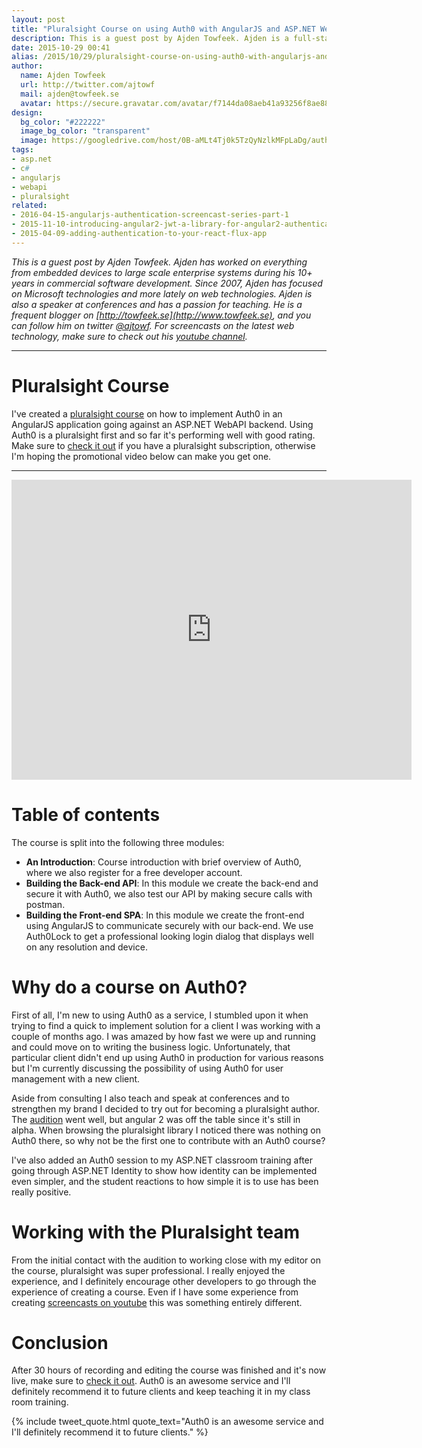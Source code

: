 ```yaml
---
layout: post
title: "Pluralsight Course on using Auth0 with AngularJS and ASP.NET WebAPI"
description: This is a guest post by Ajden Towfeek. Ajden is a full-stack developer with focus on Microsoft technologies with 10+ years of experience in commercial software development.
date: 2015-10-29 00:41
alias: /2015/10/29/pluralsight-course-on-using-auth0-with-angularjs-and-asp-dot-net-webapi/
author:
  name: Ajden Towfeek
  url: http://twitter.com/ajtowf
  mail: ajden@towfeek.se
  avatar: https://secure.gravatar.com/avatar/f7144da08aeb41a93256f8ae88f507d2?s=64
design:
  bg_color: "#222222"
  image_bg_color: "transparent"  
  image: https://googledrive.com/host/0B-aMLt4Tj0k5TzQyNzlkMFpLaDg/auth0bloglogo.png
tags:
- asp.net
- c#
- angularjs
- webapi
- pluralsight
related:
- 2016-04-15-angularjs-authentication-screencast-series-part-1
- 2015-11-10-introducing-angular2-jwt-a-library-for-angular2-authentication
- 2015-04-09-adding-authentication-to-your-react-flux-app
---
```


_This is a guest post by Ajden Towfeek. Ajden has worked on everything from embedded devices to large scale enterprise systems during his 10+ years in commercial software development. Since 2007, Ajden has focused on Microsoft technologies and more lately on web technologies. Ajden is also a speaker at conferences and has a passion for teaching. He is a frequent blogger on [http://towfeek.se](http://www.towfeek.se), and you can follow him on twitter [@ajtowf](https://twitter.com/ajtowf). For screencasts on the latest web technology, make sure to check out his [youtube channel](https://www.youtube.com/c/AjdenTowfeek)._

-------------

# Pluralsight Course

I've created a [pluralsight course](http://www.pluralsight.com/courses/authenticating-angular-spa-aspnet-webapi-auth0) on how to implement Auth0 in an AngularJS application going against an ASP.NET WebAPI backend. Using Auth0 is a pluralsight first and so far it's performing well with good rating. Make sure to [check it out](http://www.pluralsight.com/courses/authenticating-angular-spa-aspnet-webapi-auth0) if you have a pluralsight subscription, otherwise I'm hoping the promotional video below can make you get one.  

-------------

<iframe width="640" height="480" src="https://www.youtube.com/embed/gPkhM1GwVYA?rel=0&vq=hd720" frameborder="0" allowfullscreen></iframe>

# Table of contents

The course is split into the following three modules:

* **An Introduction**: Course introduction with brief overview of Auth0, where we also register for a free developer account.
* **Building the Back-end API**: In this module we create the back-end and secure it with Auth0, we also test our API by making secure calls with postman.
* **Building the Front-end SPA**: In this module we create the front-end using AngularJS to communicate securely with our back-end. We use Auth0Lock to get a professional looking login dialog that displays well on any resolution and device.

# Why do a course on Auth0?

First of all, I'm new to using Auth0 as a service, I stumbled upon it when trying to find a quick to implement solution for a client I was working with a couple of months ago. I was amazed by how fast we were up and running and could move on to writing the business logic. Unfortunately, that particular client didn't end up using Auth0 in production for various reasons but I'm currently discussing the possibility of using Auth0 for user management with a new client.    

Aside from consulting I also teach and speak at conferences and to strengthen my brand I decided to try out for becoming a pluralsight author. The [audition](https://youtu.be/QjAfgfTZfho) went well, but angular 2 was off the table since it's still in alpha. When browsing the pluralsight library I noticed there was nothing on Auth0 there, so why not be the first one to contribute with an Auth0 course?

I've also added an Auth0 session to my ASP.NET classroom training after going through ASP.NET Identity to show how identity can be implemented even simpler, and the student reactions to how simple it is to use has been really positive.   

# Working with the Pluralsight team

From the initial contact with the audition to working close with my editor on the course, pluralsight was super professional. I really enjoyed the experience, and I definitely encourage other developers to go through the experience of creating a course. Even if I have some experience from creating [screencasts on youtube](https://www.youtube.com/c/AjdenTowfeek) this was something entirely different.

# Conclusion

After 30 hours of recording and editing the course was finished and it's now live, make sure to [check it out](http://www.pluralsight.com/courses/authenticating-angular-spa-aspnet-webapi-auth0). Auth0 is an awesome service and I'll definitely recommend it to future clients and keep teaching it in my class room training.

{% include tweet_quote.html quote_text="Auth0 is an awesome service and I'll definitely recommend it to future clients." %}
